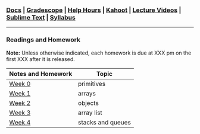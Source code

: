 ### [Docs](https://github.com/james-bern/CS136/wiki) | [Gradescope](https://www.gradescope.com/) | [Help Hours](https://docs.google.com/spreadsheets/d/1RMnAX-a_dZqIZU0KUKtYfLQkDUp_5aErHFWLoeoXJ4Y/edit?usp=sharing) | [Kahoot](#) | [Lecture Videos](https://glow.williams.edu/) | [Sublime Text](https://www.sublimetext.com/) | [Syllabus](https://github.com/james-bern/CS136/wiki/Syllabus)

---

### Readings and Homework
**Note:** Unless otherwise indicated, each homework is due at XXX pm on the first XXX after it is released.

| Notes and Homework | Topic |
| :-- | ----------- |
| [Week 0](https://github.com/james-bern/CS136/wiki/Week-0) | primitives|
| [Week 1](https://github.com/james-bern/CS136/wiki/Week-1) | arrays |
| [Week 2](https://github.com/james-bern/CS136/wiki/Week-2) | objects | 
| [Week 3](https://github.com/james-bern/CS136/wiki/Week-3) | array list |
| [Week 4](https://github.com/james-bern/CS136/wiki/Week-4) | stacks and queues |

